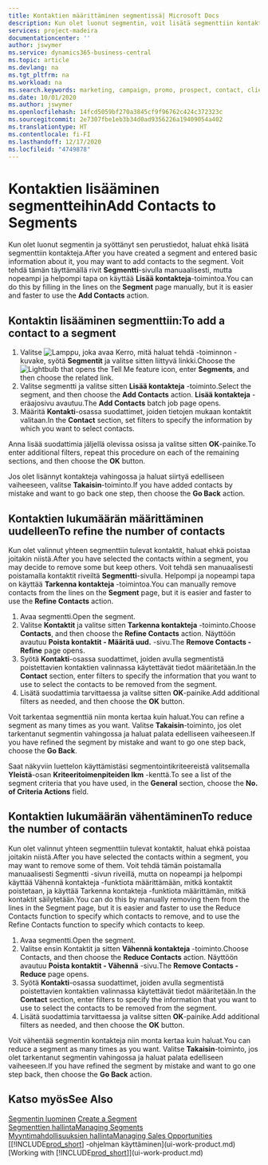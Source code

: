 ```yaml
---
title: Kontaktien määrittäminen segmentissä| Microsoft Docs
description: Kun olet luonut segmentin, voit lisätä segmenttiin kontakteja esimerkiksi tiettyihin asiakkaisiin kohdistettuina markkinointikampanjoiden osana.
services: project-madeira
documentationcenter: ''
author: jswymer
ms.service: dynamics365-business-central
ms.topic: article
ms.devlang: na
ms.tgt_pltfrm: na
ms.workload: na
ms.search.keywords: marketing, campaign, promo, prospect, contact, client, customer
ms.date: 10/01/2020
ms.author: jswymer
ms.openlocfilehash: 14fcd5059bf270a3845cf9f96762c424c372323c
ms.sourcegitcommit: 2e7307fbe1eb3b34d0ad9356226a19409054a402
ms.translationtype: HT
ms.contentlocale: fi-FI
ms.lasthandoff: 12/17/2020
ms.locfileid: "4749878"
---
```

# <a name="add-contacts-to-segments"></a><span data-ttu-id="b546b-103">Kontaktien lisääminen segmentteihin</span><span class="sxs-lookup"><span data-stu-id="b546b-103">Add Contacts to Segments</span></span>
<span data-ttu-id="b546b-104">Kun olet luonut segmentin ja syöttänyt sen perustiedot, haluat ehkä lisätä segmenttiin kontakteja.</span><span class="sxs-lookup"><span data-stu-id="b546b-104">After you have created a segment and entered basic information about it, you may want to add contacts to the segment.</span></span> <span data-ttu-id="b546b-105">Voit tehdä tämän täyttämällä rivit **Segmentti**-sivulla manuaalisesti, mutta nopeampi ja helpompi tapa on käyttää **Lisää kontakteja**-toimintoa.</span><span class="sxs-lookup"><span data-stu-id="b546b-105">You can do this by filling in the lines on the **Segment** page manually, but it is easier and faster to use the **Add Contacts** action.</span></span>

## <a name="to-add-a-contact-to-a-segment"></a><span data-ttu-id="b546b-106">Kontaktin lisääminen segmenttiin:</span><span class="sxs-lookup"><span data-stu-id="b546b-106">To add a contact to a segment</span></span>
1. <span data-ttu-id="b546b-107">Valitse ![Lamppu, joka avaa Kerro, mitä haluat tehdä -toiminnon](media/ui-search/search_small.png "Kerro, mitä haluat tehdä") -kuvake, syötä **Segmentit** ja valitse sitten liittyvä linkki.</span><span class="sxs-lookup"><span data-stu-id="b546b-107">Choose the ![Lightbulb that opens the Tell Me feature](media/ui-search/search_small.png "Tell me what you want to do") icon, enter **Segments**, and then choose the related link.</span></span>  
2. <span data-ttu-id="b546b-108">Valitse segmentti ja valitse sitten **Lisää kontakteja** -toiminto.</span><span class="sxs-lookup"><span data-stu-id="b546b-108">Select the segment, and then choose the **Add Contacts** action.</span></span> <span data-ttu-id="b546b-109">**Lisää kontakteja** -eräajosivu avautuu.</span><span class="sxs-lookup"><span data-stu-id="b546b-109">The **Add Contacts** batch job page opens.</span></span>
3. <span data-ttu-id="b546b-110">Määritä **Kontakti**-osassa suodattimet, joiden tietojen mukaan kontaktit valitaan.</span><span class="sxs-lookup"><span data-stu-id="b546b-110">In the **Contact** section, set filters to specify the information by which you want to select contacts.</span></span>

<span data-ttu-id="b546b-111">Anna lisää suodattimia jäljellä olevissa osissa ja valitse sitten **OK**-painike.</span><span class="sxs-lookup"><span data-stu-id="b546b-111">To enter additional filters, repeat this procedure on each of the remaining sections, and then choose the **OK** button.</span></span>

<span data-ttu-id="b546b-112">Jos olet lisännyt kontakteja vahingossa ja haluat siirtyä edelliseen vaiheeseen, valitse **Takaisin**-toiminto.</span><span class="sxs-lookup"><span data-stu-id="b546b-112">If you have added contacts by mistake and want to go back one step, then choose the **Go Back** action.</span></span>

## <a name="to-refine-the-number-of-contacts"></a><span data-ttu-id="b546b-113">Kontaktien lukumäärän määrittäminen uudelleen</span><span class="sxs-lookup"><span data-stu-id="b546b-113">To refine the number of contacts</span></span>
<span data-ttu-id="b546b-114">Kun olet valinnut yhteen segmenttiin tulevat kontaktit, haluat ehkä poistaa joitakin niistä.</span><span class="sxs-lookup"><span data-stu-id="b546b-114">After you have selected the contacts within a segment, you may decide to remove some but keep others.</span></span> <span data-ttu-id="b546b-115">Voit tehdä sen manuaalisesti poistamalla kontaktit riveiltä **Segmentti**-sivulla. Helpompi ja nopeampi tapa on käyttää **Tarkenna kontakteja** -toimintoa.</span><span class="sxs-lookup"><span data-stu-id="b546b-115">You can manually remove contacts from the lines on the **Segment** page, but it is easier and faster to use the **Refine Contacts** action.</span></span>

1. <span data-ttu-id="b546b-116">Avaa segmentti.</span><span class="sxs-lookup"><span data-stu-id="b546b-116">Open the segment.</span></span>
2. <span data-ttu-id="b546b-117">Valitse **Kontaktit** ja valitse sitten **Tarkenna kontakteja** -toiminto.</span><span class="sxs-lookup"><span data-stu-id="b546b-117">Choose **Contacts**, and then choose the **Refine Contacts** action.</span></span> <span data-ttu-id="b546b-118">Näyttöön avautuu **Poista kontaktit - Määritä uud.** -sivu.</span><span class="sxs-lookup"><span data-stu-id="b546b-118">The **Remove Contacts - Refine** page opens.</span></span>
3. <span data-ttu-id="b546b-119">Syötä **Kontakti**-osassa suodattimet, joiden avulla segmentistä poistettavien kontaktien valinnassa käytettävät tiedot määritetään.</span><span class="sxs-lookup"><span data-stu-id="b546b-119">In the **Contact** section, enter filters to specify the information that you want to use to select the contacts to be removed from the segment.</span></span>
4. <span data-ttu-id="b546b-120">Lisätä suodattimia tarvittaessa ja valitse sitten **OK**-painike.</span><span class="sxs-lookup"><span data-stu-id="b546b-120">Add additional filters as needed, and then choose the **OK** button.</span></span>

<span data-ttu-id="b546b-121">Voit tarkentaa segmenttiä niin monta kertaa kuin haluat.</span><span class="sxs-lookup"><span data-stu-id="b546b-121">You can refine a segment as many times as you want.</span></span> <span data-ttu-id="b546b-122">Valitse **Takaisin**-toiminto, jos olet tarkentanut segmentin vahingossa ja haluat palata edelliseen vaiheeseen.</span><span class="sxs-lookup"><span data-stu-id="b546b-122">If you have refined the segment by mistake and want to go one step back, choose the **Go Back**.</span></span>

<span data-ttu-id="b546b-123">Saat näkyviin luettelon käyttämistäsi segmentointikriteereistä valitsemalla **Yleistä**-osan **Kriteeritoimenpiteiden lkm** -kenttä.</span><span class="sxs-lookup"><span data-stu-id="b546b-123">To see a list of the segment criteria that you have used, in the **General** section, choose the **No. of Criteria Actions** field.</span></span>

## <a name="to-reduce-the-number-of-contacts"></a><span data-ttu-id="b546b-124">Kontaktien lukumäärän vähentäminen</span><span class="sxs-lookup"><span data-stu-id="b546b-124">To reduce the number of contacts</span></span>
<span data-ttu-id="b546b-125">Kun olet valinnut yhteen segmenttiin tulevat kontaktit, haluat ehkä poistaa joitakin niistä.</span><span class="sxs-lookup"><span data-stu-id="b546b-125">After you have selected the contacts within a segment, you may want to remove some of them.</span></span> <span data-ttu-id="b546b-126">Voit tehdä tämän poistamalla manuaalisesti Segmentti -sivun riveillä, mutta on nopeampi ja helpompi käyttää Vähennä kontakteja -funktiota määrittämään, mitkä kontaktit poistetaan, ja käyttää Tarkenna kontakteja -funktiota määrittämän, mitkä kontaktit säilytetään.</span><span class="sxs-lookup"><span data-stu-id="b546b-126">You can do this by manually removing them from the lines in the Segment page, but it is easier and faster to use the Reduce Contacts function to specify which contacts to remove, and to use the Refine Contacts function to specify which contacts to keep.</span></span>

1. <span data-ttu-id="b546b-127">Avaa segmentti.</span><span class="sxs-lookup"><span data-stu-id="b546b-127">Open the segment.</span></span>
2. <span data-ttu-id="b546b-128">Valitse ensin Kontaktit ja sitten **Vähennä kontakteja** -toiminto.</span><span class="sxs-lookup"><span data-stu-id="b546b-128">Choose Contacts, and then choose the **Reduce Contacts** action.</span></span> <span data-ttu-id="b546b-129">Näyttöön avautuu **Poista kontaktit - Vähennä** -sivu.</span><span class="sxs-lookup"><span data-stu-id="b546b-129">The **Remove Contacts - Reduce** page opens.</span></span>
3. <span data-ttu-id="b546b-130">Syötä **Kontakti**-osassa suodattimet, joiden avulla segmentistä poistettavien kontaktien valinnassa käytettävät tiedot määritetään.</span><span class="sxs-lookup"><span data-stu-id="b546b-130">In the **Contact** section, enter filters to specify the information that you want to use to select the contacts to be removed from the segment.</span></span>
4. <span data-ttu-id="b546b-131">Lisätä suodattimia tarvittaessa ja valitse sitten **OK**-painike.</span><span class="sxs-lookup"><span data-stu-id="b546b-131">Add additional filters as needed, and then choose the **OK** button.</span></span>

<span data-ttu-id="b546b-132">Voit vähentää segmentin kontakteja niin monta kertaa kuin haluat.</span><span class="sxs-lookup"><span data-stu-id="b546b-132">You can reduce a segment as many times as you want.</span></span> <span data-ttu-id="b546b-133">Valitse **Takaisin**-toiminto, jos olet tarkentanut segmentin vahingossa ja haluat palata edelliseen vaiheeseen.</span><span class="sxs-lookup"><span data-stu-id="b546b-133">If you have refined the segment by mistake and want to go one step back, then choose the **Go Back** action.</span></span>

## <a name="see-also"></a><span data-ttu-id="b546b-134">Katso myös</span><span class="sxs-lookup"><span data-stu-id="b546b-134">See Also</span></span>
<span data-ttu-id="b546b-135">[Segmentin luominen](marketing-how-create-segment.md) </span><span class="sxs-lookup"><span data-stu-id="b546b-135">[Create a Segment](marketing-how-create-segment.md) </span></span>  
[<span data-ttu-id="b546b-136">Segmenttien hallinta</span><span class="sxs-lookup"><span data-stu-id="b546b-136">Managing Segments</span></span>](marketing-segments.md)  
[<span data-ttu-id="b546b-137">Myyntimahdollisuuksien hallinta</span><span class="sxs-lookup"><span data-stu-id="b546b-137">Managing Sales Opportunities</span></span>](marketing-manage-sales-opportunities.md)  
<span data-ttu-id="b546b-138">[[!INCLUDE[prod_short](includes/prod_short.md)] -ohjelman käyttäminen](ui-work-product.md)</span><span class="sxs-lookup"><span data-stu-id="b546b-138">[Working with [!INCLUDE[prod_short](includes/prod_short.md)]](ui-work-product.md)</span></span>  
